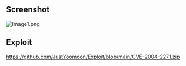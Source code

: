 Screenshot
----------

![](Image1.png "Image1.png")

Exploit
-------

<https://github.com/JustYoomoon/Exploit/blob/main/CVE-2004-2271.zip>